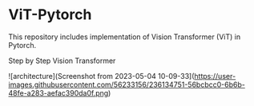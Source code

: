# ViT-Pytorch
This repository includes implementation of Vision Transformer (ViT) in Pytorch.


Step by Step Vision Transformer

![architecture](Screenshot from 2023-05-04 10-09-33](https://user-images.githubusercontent.com/56233156/236134751-56bcbcc0-6b6b-48fe-a283-aefac390da0f.png)
